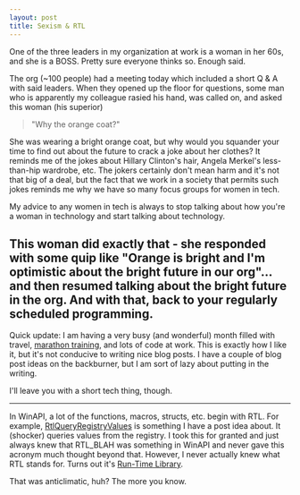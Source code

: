 ```yaml
---
layout: post
title: Sexism & RTL
---
```


One of the three leaders in my organization at work is a woman in her 60s, and she is a BOSS. Pretty sure everyone thinks so. Enough said.

The org (~100 people) had a meeting today which included a short Q & A with said leaders. When they opened up the floor for questions, some man who is apparently my colleague rasied his hand, was called on, and asked this woman (his superior)

> "Why the orange coat?"

She was wearing a bright orange coat, but why would you squander your time to find out about the future to crack a joke about her clothes? It reminds me of the jokes about Hillary Clinton's hair, Angela Merkel's less-than-hip wardrobe, etc. The jokers certainly don't mean harm and it's not that big of a deal, but the fact that we work in a society that permits such jokes reminds me why we have so many focus groups for women in tech.

My advice to any women in tech is always to stop talking about how you're a woman in technology and start talking about technology.

This woman did exactly that - she responded with some quip like "Orange is bright and I'm optimistic about the bright future in our org"... and then resumed talking about the bright future in the org. And with that, back to your regularly scheduled programming.
---

Quick update: I am having a very busy (and wonderful) month filled with travel, [marathon training](http://www.fargomarathon.com/), and lots of code at work. This is exactly how I like it, but it's not conducive to writing nice blog posts. I have a couple of blog post ideas on the backburner, but I am sort of lazy about putting in the writing. 

I'll leave you with a short tech thing, though. 

---

In WinAPI, a lot of the functions, macros, structs, etc. begin with RTL. For example, [RtlQueryRegistryValues](https://msdn.microsoft.com/en-us/library/windows/hardware/ff562046(v=vs.85).aspx) is something I have a post idea about. It (shocker) queries values from the registry. I took this for granted and just always knew that RTL_BLAH was something in WinAPI and never gave this acronym much thought beyond that. However, I never actually knew what RTL stands for. Turns out it's [Run-Time Library](https://msdn.microsoft.com/en-us/library/windows/hardware/ff563638(v=vs.85).aspx). 

That was anticlimatic, huh? The more you know.
